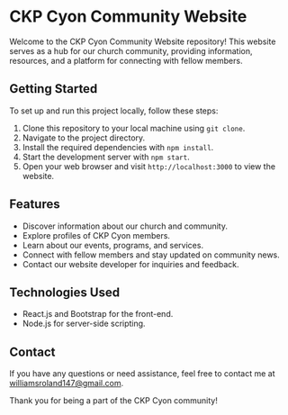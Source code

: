 # CKP Cyon Community Website

Welcome to the CKP Cyon Community Website repository! This website serves as a hub for our church community, providing information, resources, and a platform for connecting with fellow members.

## Getting Started

To set up and run this project locally, follow these steps:

1. Clone this repository to your local machine using `git clone`.
2. Navigate to the project directory.
3. Install the required dependencies with `npm install`.
4. Start the development server with `npm start`.
5. Open your web browser and visit `http://localhost:3000` to view the website.

## Features

- Discover information about our church and community.
- Explore profiles of CKP Cyon members.
- Learn about our events, programs, and services.
- Connect with fellow members and stay updated on community news.
- Contact our website developer for inquiries and feedback.

## Technologies Used

- React.js and Bootstrap for the front-end.
- Node.js for server-side scripting.

## Contact

If you have any questions or need assistance, feel free to contact me at [williamsroland147@gmail.com](mailto:williamsroland147@gmail.com).

Thank you for being a part of the CKP Cyon community!

